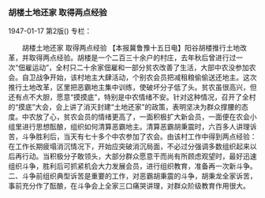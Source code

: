 ### 胡楼土地还家  取得两点经验

1947-01-17
第2版()
专栏：

　　胡楼土地还家  取得两点经验
    【本报冀鲁豫十五日电】阳谷胡楼推行土地改革，并取得两点经验。胡楼是一个二百三十余户的村庄，去年秋后曾进行过一次“佃雇运动”，全村只二十余家佃雇和一部分贫农改善了生活，大部中农没参加农会。自卫战争开始，该村地主大肆活动，个别农会员把减租粮偷偷送还地主。这次推行土地改革，区里把恶霸地主集中训练，使破坏分子低了头。贫农虽很高兴，但还有点不大胆，愿意“摸摸底”，特别是中农情绪不安。针对这种情况，召开了全村的“摸底”大会，会上讲了消灭封建“土地还家”的政策，表明坚决为群众撑腰的态度。中农放了心，贫农会员的情绪更高了，一面积极扩大新会员，一面便在农会小组里进行思想酝酿，组织如何清算恶霸地主。清算恶霸胡秉震时，六百多人讲理诉苦，斗争胜利后，当天有七十多个中农参加了农会。由该村工作中得到两点经验：在工作长期疲塌消沉情况下，开始应突破消沉局面，不必过分强调多数组织起来以后再行动。当积极分子敢领头，大部分群众愿意干而尚有所顾虑观望时，最好迅速组织斗争，胜利后可抓紧机会大力发展会员，进行组织教育，准备再一次新斗争。二、斗争前组织典型诉苦是重要的工作，对恶霸胡秉震的斗争，胡秉龙全家诉苦，事前充分作了酝酿，在斗争会上全家三口痛哭讲理，对群众阶级教育作用很大。

